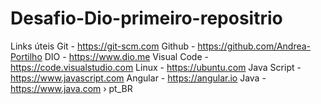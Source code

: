 # Desafio-Dio-primeiro-repositrio
Links úteis
Git - https://git-scm.com
Github - https://github.com/Andrea-Portilho
DIO - https://www.dio.me
Visual Code - https://code.visualstudio.com
Linux - https://ubuntu.com
Java Script - https://www.javascript.com
Angular - https://angular.io
Java - https://www.java.com › pt_BR 
